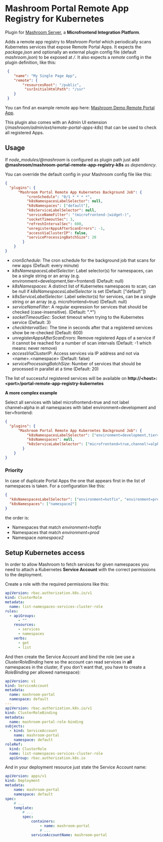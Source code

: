 
# Mashroom Portal Remote App Registry for Kubernetes

Plugin for [Mashroom Server](https://www.mashroom-server.com), a **Microfrontend Integration Platform**.

Adds a remote app registry to _Mashroom Portal_ which periodically scans Kubernetes services that expose Remote Portal Apps.
It expects the _package.json_ and optionally an external plugin config file (default _mashroom.json_) to be exposed at _/_.
It also expects a _remote_ config in the plugin definition, like this:

```json
 {
    "name": "My Single Page App",
    "remote": {
        "resourcesRoot": "/public",
         "ssrInitialHtmlPath": "/ssr"
    }
 }
```

You can find an example remote app here: [Mashroom Demo Remote Portal App](https://github.com/nonblocking/mashroom-demo-remote-portal-app).

This plugin also comes with an Admin UI extension (_/mashroom/admin/ext/remote-portal-apps-k8s_) that can be used to check all registered Apps.

## Usage

If *node_modules/@mashroom* is configured as plugin path just add **@mashroom/mashroom-portal-remote-app-registry-k8s** as *dependency*.

You can override the default config in your Mashroom config file like this:

```json
{
  "plugins": {
      "Mashroom Portal Remote App Kubernetes Background Job": {
          "cronSchedule": "0/1 * * * *",
          "k8sNamespacesLabelSelector": null,
          "k8sNamespaces": ["default"],
          "k8sServiceLabelSelector": null,
          "serviceNameFilter": "(microfrontend-|widget-)",
          "socketTimeoutSec": 3,
          "refreshIntervalSec": 600,
          "unregisterAppsAfterScanErrors": -1,
          "accessViaClusterIP": false,
          "serviceProcessingBatchSize": 20
        }
    }
}
```

 * _cronSchedule_: The cron schedule for the background job that scans for new apps (Default: every minute)
 * _k8sNamespacesLabelSelector_: Label selector(s) for namespaces, can be a single string or an array (e.g. environment=development,tier=frontend) (Default: null)
 * _k8sNamespaces_: A distinct list of Kubernetes namespaces to scan; can be null if _k8sNamespacesLabelSelector_ is set (Default: ["default"])
 * _k8sServiceLabelSelector_: Label selector(s) for services, can be a single string or an array (e.g. microfrontend=true) (Default: null)
 * _serviceNameFilter_: A regular expression for services that should be checked (case-insensitive). (Default: ".*")
 * _socketTimeoutSec_: Socket timeout when trying to the Kubernetes service (Default: 3)
 * _checkIntervalSec_: The time in seconds after that a registered services show be re-checked (Default: 600)
 * _unregisterAppsAfterScanErrors_: Remove registered Apps of a service if it cannot be reached for a number of scan intervals (Default: -1 which means: never remove)
 * _accessViaClusterIP_: Access services via IP address and not via &lt;name&gt;.&lt;namespace&gt; (Default: false)
 * _serviceProcessingBatchSize_: Number of services that should be processed in parallel at a time (Default: 20)

The list of successful registered services will be available on **http://&lt;host&gt;:&lt;port&gt;/portal-remote-app-registry-kubernetes**

**A more complex example**

Select all services with label microfrontend=true and not label channel=alpha in all namespaces with label environment=development and tier=frontend:

```json
{
  "plugins": {
      "Mashroom Portal Remote App Kubernetes Background Job": {
          "k8sNamespacesLabelSelector": ["environment=development,tier=frontend"],
          "k8sNamespaces": null,
          "k8sServiceLabelSelector": ["microfrontend=true,channel!=alpha"]
        }
    }
}
```
### Priority

In case of duplicate Portal Apps the one that appears first in the list of namespaces is taken.
For a configuration like this:

```json
{
  "k8sNamespacesLabelSelector": ["environment=hotfix", "environment=prod"],
  "k8sNamespaces": ["namespace2"]
}
```
the order is:
 * Namespaces that match *environment=hotfix*
 * Namespaces that match *environment=prod*
 * Namespace *namespace2*

## Setup Kubernetes access

In order to allow Mashroom to fetch services for given namespaces you need to attach a Kubernetes **Service Account** with the correct permissions to the deployment.

Create a role with the required permissions like this:

```yaml
apiVersion: rbac.authorization.k8s.io/v1
kind: ClusterRole
metadata:
  name: list-namespaces-services-cluster-role
rules:
  - apiGroups:
      - ""
    resources:
      - services
      - namespaces
    verbs:
      - get
      - list
```
And then create the Service Account and bind the role
(we use a *ClusterRoleBinding* here so the account can read services in **all** namespaces in the cluster, if you don't want that, you have to create a *RoleBinding* per allowed namespace):

```yaml
apiVersion: v1
kind: ServiceAccount
metadata:
  name: mashroom-portal
  namespace: default
---
apiVersion: rbac.authorization.k8s.io/v1
kind: ClusterRoleBinding
metadata:
  name: mashroom-portal-role-binding
subjects:
  - kind: ServiceAccount
    name: mashroom-portal
    namespace: default
roleRef:
  kind: ClusterRole
  name: list-namespaces-services-cluster-role
  apiGroup: rbac.authorization.k8s.io
```

And in your deployment resource just state the Service Account name:

```yaml
apiVersion: apps/v1
kind: Deployment
metadata:
    name: mashroom-portal
    namespace: default
spec:
    # ...
    template:
        # ...
        spec:
            containers:
                - name: mashroom-portal
                # ...
            serviceAccountName: mashroom-portal
```
